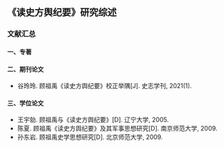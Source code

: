 ## 《读史方舆纪要》研究综述
### 文献汇总
#### 一、专著

#### 二、期刊论文
* 谷玲玲. 顾祖禹《读史方舆纪要》校正举隅[J]. 史志学刊, 2021(1).

#### 三、学位论文
* 王宇勍. 顾祖禹与《读史方舆纪要》[D]. 辽宁大学, 2005.
* 陈夏. 顾祖禹《读史方舆纪要》及其军事思想研究[D]. 南京师范大学, 2009.
* 孙东岩. 顾祖禹史学思想研究[D]. 北京师范大学, 2009.